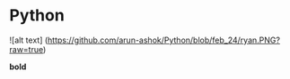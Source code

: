 # Python
 ![alt text] (https://github.com/arun-ashok/Python/blob/feb_24/ryan.PNG?raw=true)
 
**bold**
